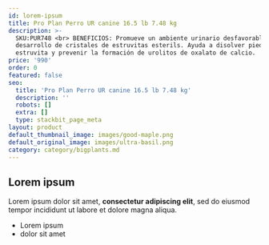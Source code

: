 ```yaml
---
id: lorem-ipsum
title: Pro Plan Perro UR canine 16.5 lb 7.48 kg
description: >-
  SKU:PUR748 <br> BENEFICIOS: Promueve un ambiente urinario desfavorable para el
  desarrollo de cristales de estruvitas esterils. Ayuda a disolver piedra de
  estruvita y prevenir la formación de urolitos de oxalato de calcio.
price: '990'
order: 0
featured: false
seo:
  title: 'Pro Plan Perro UR canine 16.5 lb 7.48 kg'
  description: ''
  robots: []
  extra: []
  type: stackbit_page_meta
layout: product
default_thumbnail_image: images/good-maple.png
default_original_image: images/ultra-basil.png
category: category/bigplants.md
---
```

## Lorem ipsum

Lorem ipsum dolor sit amet, **consectetur adipiscing elit**, sed do eiusmod tempor incididunt ut labore et dolore magna aliqua.

- Lorem ipsum
- dolor sit amet